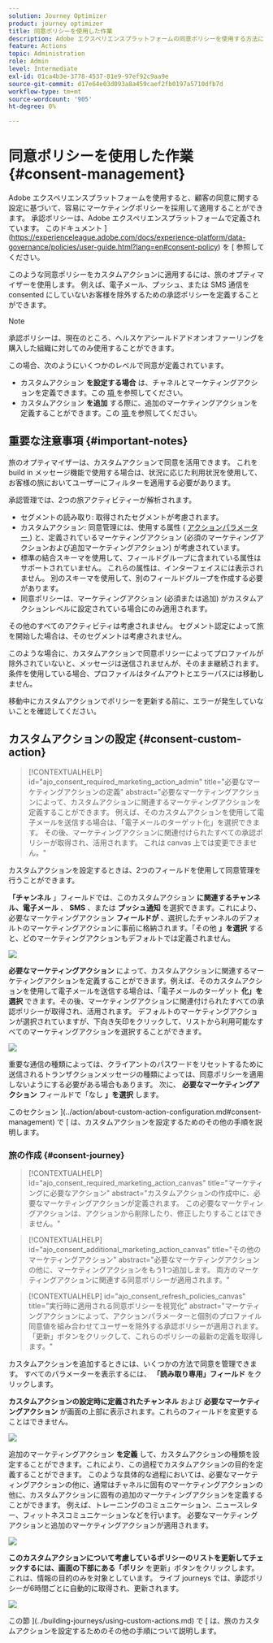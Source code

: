 ```yaml
---
solution: Journey Optimizer
product: journey optimizer
title: 同意ポリシーを使用した作業
description: Adobe エクスペリエンスプラットフォームの同意ポリシーを使用する方法について説明します。
feature: Actions
topic: Administration
role: Admin
level: Intermediate
exl-id: 01ca4b3e-3778-4537-81e9-97ef92c9aa9e
source-git-commit: d17e64e03d093a8a459caef2fb0197a5710dfb7d
workflow-type: tm+mt
source-wordcount: '905'
ht-degree: 0%

---
```


# 同意ポリシーを使用した作業 {#consent-management}

Adobe エクスペリエンスプラットフォームを使用すると、顧客の同意に関する設定に基づいて、容易にマーケティングポリシーを採用して適用することができます。 承認ポリシーは、Adobe エクスペリエンスプラットフォームで定義されています。 このドキュメント ](https://experienceleague.adobe.com/docs/experience-platform/data-governance/policies/user-guide.html?lang=en#consent-policy) を [ 参照してください。

このような同意ポリシーをカスタムアクションに適用するには、旅のオプティマイザーを使用します。 例えば、電子メール、プッシュ、または SMS 通信を consented にしていないお客様を除外するための承認ポリシーを定義することができます。

>[!NOTE]
>
>承認ポリシーは、現在のところ、ヘルスケアシールドアドオンオファーリングを購入した組織に対してのみ使用することができます。

この場合、次のようにいくつかのレベルで同意が定義されています。

* カスタムアクション **を設定する場合** は、チャネルとマーケティングアクションを定義できます。この [ 項 ](../action/consent.md#consent-custom-action) を参照してください。
* カスタムアクション **を追加** する際に、追加のマーケティングアクションを定義することができます。この [ 項 ](../action/consent.md#consent-journey) を参照してください。

## 重要な注意事項 {#important-notes}

旅のオプティマイザーは、カスタムアクションで同意を活用できます。 これを build in メッセージ機能で使用する場合は、状況に応じた利用状況を使用して、お客様の旅においてユーザーにフィルターを適用する必要があります。

承認管理では、2つの旅アクティビティーが解析されます。

* セグメントの読み取り: 取得されたセグメントが考慮されます。
* カスタムアクション: 同意管理には、使用する属性 ( [ アクションパラメーター ](../action/about-custom-action-configuration.md#define-the-message-parameters) ) と、定義されているマーケティングアクション (必須のマーケティングアクションおよび追加マーケティングアクション) が考慮されています。
* 標準の結合スキーマを使用して、フィールドグループに含まれている属性はサポートされていません。 これらの属性は、インターフェイスには表示されません。 別のスキーマを使用して、別のフィールドグループを作成する必要があります。
* 同意ポリシーは、マーケティングアクション (必須または追加) がカスタムアクションレベルに設定されている場合にのみ適用されます。

その他のすべてのアクティビティは考慮されません。 セグメント認定によって旅を開始した場合は、そのセグメントは考慮されません。

このような場合に、カスタムアクションで同意ポリシーによってプロファイルが除外されていないと、メッセージは送信されませんが、そのまま継続されます。 条件を使用している場合、プロファイルはタイムアウトとエラーパスには移動しません。

移動中にカスタムアクションでポリシーを更新する前に、エラーが発生していないことを確認してください。

<!--
There are two types of latency regarding the use of consent policies:

* **User latency**: the delay from the time a profile changes a consent settings to the moment it is applied in Experience Platform. This can take up to 48h. 
* **Consent policy latency**: the delay from the time a consent policy is created or updated to the moment it is applied. This can take up to 6 hours
-->

## カスタムアクションの設定 {#consent-custom-action}

>[!CONTEXTUALHELP]
>id="ajo_consent_required_marketing_action_admin"
>title="必要なマーケティングアクションの定義"
>abstract="必要なマーケティングアクションによって、カスタムアクションに関連するマーケティングアクションを定義することができます。 例えば、そのカスタムアクションを使用して電子メールを送信する場合は、「電子メールのターゲット化」を選択できます。 その後、マーケティングアクションに関連付けられたすべての承認ポリシーが取得され、活用されます。 これは canvas 上では変更できません。"

カスタムアクションを設定するときは、2つのフィールドを使用して同意管理を行うことができます。

**「チャンネル** 」フィールドでは、このカスタムアクション **に関連するチャンネル、電子メール** 、 **SMS** 、または **プッシュ通知** を選択できます。これにより、必要なマーケティングアクション **フィールドが** 、選択したチャンネルのデフォルトのマーケティングアクションに事前に格納されます。「その他 **」を選択** すると、どのマーケティングアクションもデフォルトでは定義されません。

![](assets/consent1.png)

**必要なマーケティングアクション** によって、カスタムアクションに関連するマーケティングアクションを定義することができます。例えば、そのカスタムアクションを使用して電子メールを送信する場合は、「電子メールのターゲット **化」を選択** できます。その後、マーケティングアクションに関連付けられたすべての承認ポリシーが取得され、活用されます。 デフォルトのマーケティングアクションが選択されていますが、下向き矢印をクリックして、リストから利用可能なすべてのマーケティングアクションを選択することができます。

![](assets/consent2.png)

重要な通信の種類によっては、クライアントのパスワードをリセットするために送信されるトランザクションメッセージの種類によっては、同意ポリシーを適用しないようにする必要がある場合もあります。 次に、 **必要なマーケティングアクション** フィールドで「なし **」を選択** します。

このセクション ](../action/about-custom-action-configuration.md#consent-management) で [ は、カスタムアクションを設定するためのその他の手順を説明します。

### 旅の作成 {#consent-journey}

>[!CONTEXTUALHELP]
>id="ajo_consent_required_marketing_action_canvas"
>title="マーケティングに必要なアクション"
>abstract="カスタムアクションの作成中に、必要なマーケティングアクションが定義されます。 この必要なマーケティングアクションは、アクションから削除したり、修正したりすることはできません。"

>[!CONTEXTUALHELP]
>id="ajo_consent_additional_marketing_action_canvas"
>title="その他のマーケティングアクション"
>abstract="必要なマーケティングアクションの他に、マーケティングアクションをもう1つ追加します。 両方のマーケティングアクションに関連する同意ポリシーが適用されます。"

>[!CONTEXTUALHELP]
>id="ajo_consent_refresh_policies_canvas"
>title="実行時に適用される同意ポリシーを視覚化"
>abstract="マーケティングアクションによって、アクションパラメーターと個別のプロファイル同意値を組み合わせてユーザーを除外する承認ポリシーが適用されます。 「更新」ボタンをクリックして、これらのポリシーの最新の定義を取得します。"

カスタムアクションを追加するときには、いくつかの方法で同意を管理できます。 すべてのパラメーターを表示するには、 **「読み取り専用」フィールド** をクリックします。

**カスタムアクションの設定時に定義されたチャンネル** および **必要なマーケティングアクション** が画面の上部に表示されます。これらのフィールドを変更することはできません。

![](assets/consent4.png)

追加のマーケティングアクション **を定義** して、カスタムアクションの種類を設定することができます。これにより、この過程でカスタムアクションの目的を定義することができます。 このような具体的な過程においては、必要なマーケティングアクションの他に、通常はチャネルに固有のマーケティングアクションの他に、カスタムアクションに固有の追加のマーケティングアクションを定義することができます。 例えば、トレーニングのコミュニケーション、ニュースレター、フィットネスコミュニケーションなどを行います。 必要なマーケティングアクションと追加のマーケティングアクションが適用されます。

![](assets/consent3.png)

**このカスタムアクションについて考慮しているポリシーのリストを更新してチェックするには、画面の下部にある「ポリシ** を更新」ボタンをクリックします。これは、情報の目的のみを対象としています。 ライブ journeys では、承認ポリシーが6時間ごとに自動的に取得され、更新されます。

![](assets/consent5.png)

<!--
The following data is taken into account for consent:

* marketing actions and additional marketing actions defined in the custom action
* action parameters defined in the custom action, see this [section](../action/about-custom-action-configuration.md#define-the-message-parameters) 
* attributes used as criteria in a segment when the journey starts with a Read segment, see this [section](../building-journeys/read-segment.md) 

>[!NOTE]
>
>Please note that there can be a latency when updating the list of policies applied, refer to this [this section](../action/consent.md#important-notes).
-->

この節 ](../building-journeys/using-custom-actions.md) で [ は、旅のカスタムアクションを設定するためのその他の手順について説明します。
